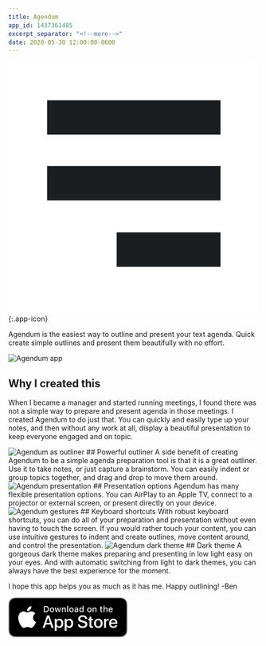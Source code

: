 ```yaml
---
title: Agendum
app_id: 1437361485
excerpt_separator: "<!--more-->"
date: 2020-05-30 12:00:00-0600
---
```


![Agendum](/assets/images/AgendumIcon.png){:.app-icon}

Agendum is the easiest way to outline and present your text agenda. Quick create simple outlines and present them beautifully with no effort.

<!--more-->

![Agendum app](https://media.bsn.design/images/agendum/Agendum.png)
## Why I created this
When I became a manager and started running meetings, I found there was not a simple way to prepare and present agenda in those meetings. I created Agendum to do just that. You can quickly and easily type up your notes, and then without any work at all, display a beautiful presentation to keep everyone engaged and on topic.

<img alt="Agendum as outliner" class="small" src="https://media.bsn.design/images/agendum/Outliner.png"/>
## Powerful outliner
A side benefit of creating Agendum to be a simple agenda preparation tool is that it is a great outliner. Use it to take notes, or just capture a brainstorm. You can easily indent or group topics together, and drag and drop to move them around.

<img alt="Agendum presentation" class="small" src="https://media.bsn.design/images/agendum/Present.png" />
## Presentation options
Agendum has many flexible presentation options. You can AirPlay to an Apple TV, connect to a projector or external screen, or present directly on your device.

<img alt="Agendum gestures" class="small" src="https://media.bsn.design/images/agendum/Gestures.png"/>
## Keyboard shortcuts
With robust keyboard shortcuts, you can do all of your preparation and presentation without even having to touch the screen. If you would rather touch your content, you can use intuitive gestures to indent and create outlines, move content around, and control the presentation.

<img alt="Agendum dark theme" class="small" src="https://media.bsn.design/images/agendum/Dark.png"/>
## Dark theme
A gorgeous dark theme makes preparing and presenting in low light easy on your eyes. And with automatic switching from light to dark themes, you can always have the best experience for the moment.

I hope this app helps you as much as it has me. Happy outlining!
-Ben

[![Download](https://raw.githubusercontent.com/benjaminsnorris/media.bsn.design/gh-pages/images/app-store-badge.svg)](https://itunes.apple.com/app/apple-store/id1437361485?mt=8)